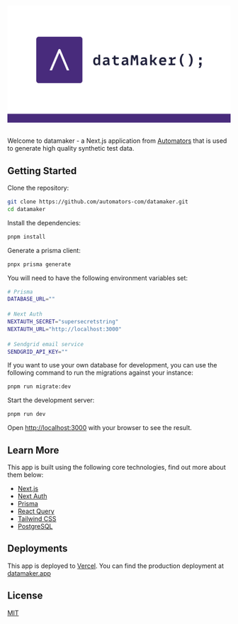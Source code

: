 <div align="center">
    <img src="https://raw.githubusercontent.com/automators-com/datamaker/dev/public/assets/og-image.png" alt="datamaker" align="center"></img>
</div>
<br/>

Welcome to datamaker - a Next.js application from [Automators](https://automators.com) that is used to generate high quality synthetic test data.

## Getting Started

Clone the repository:

```bash
git clone https://github.com/automators-com/datamaker.git
cd datamaker
```

Install the dependencies:

```bash
pnpm install
```

Generate a prisma client:

```bash
pnpx prisma generate
```

You will need to have the following environment variables set:

```bash
# Prisma
DATABASE_URL=""

# Next Auth
NEXTAUTH_SECRET="supersecretstring"
NEXTAUTH_URL="http://localhost:3000"

# Sendgrid email service
SENDGRID_API_KEY=""
```

If you want to use your own database for development, you can use the following command to run the migrations against your instance:

```bash
pnpm run migrate:dev
```

Start the development server:

```bash
pnpm run dev
```

Open [http://localhost:3000](http://localhost:3000) with your browser to see the result.

## Learn More

This app is built using the following core technologies, find out more about them below:

- [Next.js](https://nextjs.org/)
- [Next Auth](https://next-auth.js.org/)
- [Prisma](https://www.prisma.io/)
- [React Query](https://react-query.tanstack.com/)
- [Tailwind CSS](https://tailwindcss.com/)
- [PostgreSQL](https://www.postgresql.org/)

## Deployments

This app is deployed to [Vercel](https://vercel.com/). You can find the production deployment at [datamaker.app](https://datamaker.app)

## License

[MIT](LICENSE)

